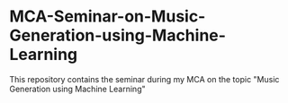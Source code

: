 # MCA-Seminar-on-Music-Generation-using-Machine-Learning
This repository contains the seminar during my MCA on the topic "Music Generation using Machine Learning"
